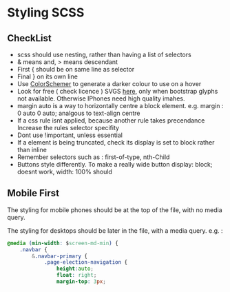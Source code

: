 # Styling SCSS

## CheckList
* scss should use nesting, rather than having a list of selectors
* & means and, > means descendant
* First { should be on same line as selector
* Final } on its own line
* Use [ColorSchemer](http://www.colorschemer.com/online.html) to generate a darker colour to use on a hover
* Look for free ( check licence ) SVGS [here](http://simpleicon.com/), only when bootstrap glyphs not available. Otherwise IPhones need high quality imahes.
* margin auto is a way to horizontally centre a block element. e.g. margin : 0 auto 0 auto; analgous to text-align centre
* If a css rule isnt applied, because another rule takes precendance Increase the rules selector specifity
* Dont use !important, unless essential
* If a element is being truncated, check its display is set to block rather than inline
* Remember selectors such as : first-of-type, nth-Child
* Buttons style differently. To make a really wide button display: block; doesnt work, width: 100% should

## Mobile First
The styling for mobile phones should be at the top of the file, with no media query.

The styling for desktops should be later in the file, with a media query.
e.g. :

```css
@media (min-width: $screen-md-min) {
    .navbar {
        &.navbar-primary {
            .page-election-navigation {
                height:auto;
                float: right;
                margin-top: 3px;
```
